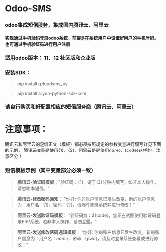 # Odoo-SMS
### odoo集成短信服务，集成国内腾讯云、阿里云
#### 实现通过手机验码登录odoo系统，前提是在系统用户中设置好用户的手机号码。也可通过手机验证码进行用户注册
### 适用odoo版本： 11、12 社区版和企业版

### 安装SDK： 

> pip install qcloudsms_py

> pip install aliyun-python-sdk-core

### 请自行购买和好配置相应的短信服务商（腾讯云、阿里云）

# 注意事项： 
腾讯云和阿里云的短信正文（模板）都必须按照规定的参数变量进行填写详见下面的示例，
腾讯云变量是使用{1}、{2}，阿里云是是使用${name}、${code}这样的。注意区分！


### 短信模板示例（其中变量部分必须一致）
> **腾讯云-验证码模板**："验证码：{1}，请于{2}分钟内填写。如非本人操作，请忽略本短信。"

> **腾讯云-修改密码通知**： "你好: 你的账户信息已发生改变，新的账户信息为：用户名：{1}，密码：{2}，请及时登录系统并进行修改！"

> **阿里云-发送验证码模板**： "验证码为：${code}，您正在试图使用验证码登录ERP系统，若非本人操作，请勿泄露。"

> **阿里云-发送修改密码通知模板**： "你好: 你的账户信息已发生改变，新的账户信息为：用户名：${name}，密码：${pwd}，请及时登录系统查看或进行修改！"